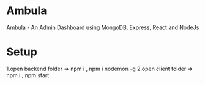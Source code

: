# Ambula
Ambula - An Admin Dashboard using MongoDB, Express, React and NodeJs

# Setup 
1.open backend folder => npm i , npm i nodemon -g
2.open client folder => npm i , npm start
